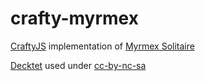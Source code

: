 crafty-myrmex
=============

[CraftyJS](http://craftyjs.com/ "CraftyJS") implementation of [Myrmex Solitaire](http://wiki.decktet.com/game:myrmex "Myrmex Solitaire")

[Decktet](http://www.decktet.com/ "Decktet") used under [cc-by-nc-sa](http://creativecommons.org/licenses/by-nc-sa/3.0/ "Creative Commons Attribution-Noncommercial-ShareAlike")
